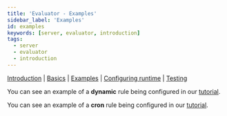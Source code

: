 ```yaml
---
title: 'Evaluator - Examples'
sidebar_label: 'Examples'
id: examples
keywords: [server, evaluator, introduction]
tags:
  - server
  - evaluator
  - introduction
---
```


[Introduction](/server/evaluator/introduction) | [Basics](/server/evaluator/basics) | [Examples](/server/evaluator/examples) | [Configuring runtime](/server/evaluator/configuring-runtime) | [Testing](/server/evaluator/testing)


You can see an example of a **dynamic** rule being configured in our [tutorial](/getting-started/go-to-the-next-level/setting-genesis-evaluator-rules/#dynamic-rules-conditional-rules).

You can see an example of a **cron** rule being configured in our [tutorial](/getting-started/go-to-the-next-level/setting-genesis-evaluator-rules/#static-rules-cron-rules).

